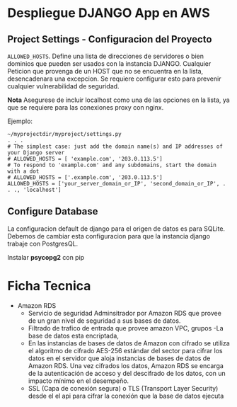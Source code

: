 # Despliegue DJANGO App en AWS

## Project Settings - Configuracion del Proyecto

```ALLOWED_HOSTS```. Define una lista de direcciones de servidores o bien dominios que pueden ser usados con la instancia DJANGO. Cualquier Peticion que provenga de un HOST que no se encuentra en la lista, desencadenara una excepcion. Se requiere configurar esto para prevenir cualquier vulnerabilidad de seguridad.

**Nota** Asegurese de incluir localhost como una de las opciones en la lista, ya que se requiere para las conexiones proxy con nginx.

Ejemplo:

```
~/myprojectdir/myproject/settings.py
. . .
# The simplest case: just add the domain name(s) and IP addresses of your Django server
# ALLOWED_HOSTS = [ 'example.com', '203.0.113.5']
# To respond to 'example.com' and any subdomains, start the domain with a dot
# ALLOWED_HOSTS = ['.example.com', '203.0.113.5']
ALLOWED_HOSTS = ['your_server_domain_or_IP', 'second_domain_or_IP', . . ., 'localhost']
```


## Configure Database

La configuracion default de django para el origen de datos es para SQLite. Debemos de cambiar esta configuracion para que la instancia django trabaje con PostgresQL.

Instalar **psycopg2** con pip



# Ficha Tecnica

- Amazon RDS 
    - Servicio de seguridad Adminsitrador por Amazon RDS que provee de un gran nivel de seguridad a sus bases de datos.
    - Filtrado de trafico de entrada que provee amazon VPC, grupos 
    -La base de datos esta encriptada, 
    - En las instancias de bases de datos de Amazon con cifrado se utiliza el algoritmo de cifrado AES-256 estándar del sector para cifrar los datos en el servidor que aloja instancias de bases de datos de Amazon RDS. Una vez cifrados los datos, Amazon RDS se encarga de la autenticación de acceso y del descifrado de los datos, con un impacto mínimo en el desempeño.
    - SSL (Capa de conexión segura) o TLS (Transport Layer Security) desde el el api para cifrar la conexión que la base de datos  ejecuta